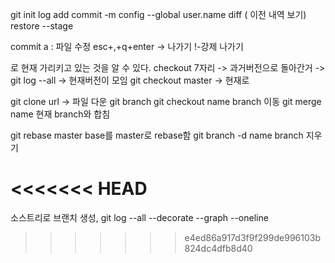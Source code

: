 git init
log
add
commit -m
config --global user.name
diff ( 이전 내역 보기)
restore --stage

commit
a : 파일 수정 esc+,+q+enter -> 나가기 !-강제 나가기

<head> 로 현재 가리키고 있는 것을 알 수 있다.
checkout 7자리 -> 과거버전으로 돌아간거
 -> git log --all -> 현재버전이 모임
git checkout master -> 현재로

git clone url -> 파일 다운
git branch
git checkout name   branch 이동
git merge name 현재 branch와 합침

git rebase master base를 master로 rebase함
git branch -d name branch 지우기

<<<<<<< HEAD
=======
소스트리로 브랜치 생성, 
git log --all --decorate --graph --oneline
>>>>>>> e4ed86a917d3f9f299de996103b824dc4dfb8d40

